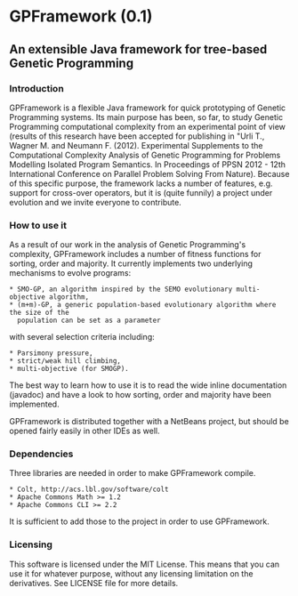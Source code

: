 # GPFramework (0.1)
## An extensible Java framework for tree-based Genetic Programming

### Introduction

GPFramework is a flexible Java framework for quick prototyping of Genetic Programming
systems. Its main purpose has been, so far, to study Genetic Programming computational
complexity from an experimental point of view (results of this research have been accepted
for publishing in "Urli T., Wagner M. and Neumann F. (2012). Experimental Supplements to 
the Computational Complexity Analysis of Genetic Programming for Problems Modelling Isolated 
Program Semantics. In Proceedings of PPSN 2012 - 12th International Conference on Parallel 
Problem Solving From Nature). Because of this specific purpose, the framework lacks a 
number of features, e.g. support for cross-over operators, but it is (quite funnily) a 
project under evolution and we invite everyone to contribute.

### How to use it

As a result of our work in the analysis of Genetic Programming's complexity, GPFramework
includes a number of fitness functions for sorting, order and majority. It currently
implements two underlying mechanisms to evolve programs:

    * SMO-GP, an algorithm inspired by the SEMO evolutionary multi-objective algorithm,
    * (m+m)-GP, a generic population-based evolutionary algorithm where the size of the
      population can be set as a parameter

with several selection criteria including:

    * Parsimony pressure,
    * strict/weak hill climbing,
    * multi-objective (for SMOGP).

The best way to learn how to use it is to read the wide inline documentation (javadoc) 
and have a look to how sorting, order and majority have been implemented. 

GPFramework is distributed together with a NetBeans project, but should be opened
fairly easily in other IDEs as well.

### Dependencies

Three libraries are needed in order to make GPFramework compile.

    * Colt, http://acs.lbl.gov/software/colt
    * Apache Commons Math >= 1.2
    * Apache Commons CLI >= 2.2

It is sufficient to add those to the project in order to use GPFramework.

### Licensing

This software is licensed under the MIT License. This means that you can use it for
whatever purpose, without any licensing limitation on the derivatives. See LICENSE 
file for more details.
